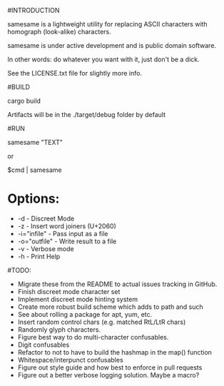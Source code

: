 #INTRODUCTION

samesame is a lightweight utility for replacing ASCII characters with homograph (look-alike) characters.

samesame is under active development and is public domain software.

In other words: do whatever you want with it, just don't be a dick.

See the LICENSE.txt file for slightly more info.

#BUILD

cargo build

Artifacts will be in the ./target/debug folder by default

#RUN

samesame "TEXT"

or

$cmd | samesame

# Options:

* -d - Discreet Mode
* -z - Insert word joiners (U+2060)
* -i="infile" - Pass input as a file
* -o="outfile" - Write result to a file
* -v - Verbose mode
* -h - Print Help

#TODO: 

* Migrate these from the README to actual issues tracking in GitHub.
* Finish discreet mode character set
* Implement discreet mode hinting system
* Create more robust build scheme which adds to path and such
* See about rolling a package for apt, yum, etc.
* Insert random control chars (e.g. matched RtL/LtR chars)
* Randomly glyph characters.
* Figure best way to do multi-character confusables.
* Digit confusables
* Refactor to not to have to build the hashmap in the map() function
* Whitespace/interpunct confusables
* Figure out style guide and how best to enforce in pull requests
* Figure out a better verbose logging solution. Maybe a macro?

